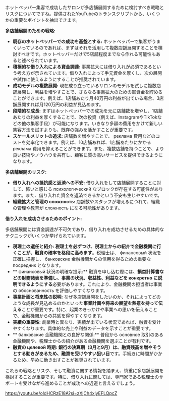 ホットペッパー集客で成功したサロンが多店舗展開するために検討すべき戦略とリスクについてですね。提供されたYouTubeのトランスクリプトから、いくつかの重要なポイントを抽出できます。

**多店舗展開のための戦略:**

- **既存のホットペッパーでの成功を基盤とする:** ホットペッパーで集客がうまくいっているのであれば、まずはそれを活用して複数店舗展開することを検討すべきです。ホットペッパーだけで5店舗程度までなら作れる可能性もあると述べられています。
- **積極的な借り入れによる資金調達:** 事業拡大には借り入れが必須であるという考え方が示されています。借り入れによって手元資金を厚くし、次の展開や試作に使えるようにすることが推奨されています。
- **成功モデルの複数展開:** 現在成り立っているサロンのモデルを試しに複数店舗展開し、利益を増やすことで、さらなる事業拡大のための軍資金を貯めることができます。例えば、1店舗あたり月40万円の利益が出ている場合、3店舗展開すれば月120万円の利益が見込めます。
- **段階的な成長:** まずはホットペッパーでの成功を元に店舗数を増やし、1店舗あたりの利益を厚くすることで、次の投資（例えば、InstagramやTikTokなどの他の集客手段）が可能になります。いきなり多額の費用をかけて新しい集客方法を試すよりも、既存の強みを活かすことが重要です。
- **スケールメリットの追求:** 店舗数を増やすことで、 реклама 費用などのコストを効率化できます。例えば、10店舗あれば、1店舗あたりにかかる рекламa 費用を抑えることができます。また、複数店舗を持つことで、より良い技術やノウハウを共有し、顧客に質の高いサービスを提供できるようになります。

**多店舗展開のリスク:**

- **借り入れへの抵抗感と返済への不安:** 借り入れをして店舗展開することに対して、怖いと感じる психологический なブロックが存在する可能性があります。また、借り入れた資金を返済できるかという不安も生じやすいです。
- **組織拡大と管理の сложность:** 店舗数やスタッフが増えるにつれて、組織の管理や教育が сложность になる可能性があります。

**借り入れを成功させるためのポイント:**

多店舗展開には資金調達が不可欠であり、借り入れを成功させるための具体的なテクニックがいくつか挙げられています。

- **税理士の選任と紹介:** **税理士を必ずつけ、税理士からの紹介で金融機関に行くことが、融資の確率を格段に高めます**。税理士は、 финансовый 状況を正確に把握し、 банковские 金融機関からの信用を得るための重要な посредник となります。
- ** финансовый 状況の明確な提示:** 融資を申し込む際には、**損益計算書などの財務諸表を準備し、事業の状況、収益性、利益などを конкретно に説明できるようにする**必要があります。これにより、金融機関の担当者は事業の обоснованность を評価しやすくなります。
- **事業計画と将来性の説明:** なぜ多店舗展開をしたいのか、それによってどのような成長が見込めるのかといった**事業計画や将来の展望を熱意を持って伝える**ことが重要です。特に、起業のきっかけや事業への思いを伝えることで、金融機関からの共感を得やすくなります。
- **実績の重要性:** 創業時と異なり、実績が出ている状況であれば、融資を受けやすくなります。具体的な売上や利益のデータを示すことが重要です。
- ** банковские 金融機関との良好な関係:** 普段から основное 取引のある金融機関や、税理士からの紹介がある金融機関を選ぶことが有利です。
- **融資の целевой 時期:** **銀行の決算期（3月と9月）は、融資残高を増やそうとする動きがあるため、融資を受けやすい狙い目**です。手続きに時間がかかるため、早めに動き出すことが推奨されています。

これらの戦略とリスク、そして融資に関する情報を踏まえ、慎重に多店舗展開を検討することが重要です。特に、借り入れに関しては、専門家である税理士のサポートを受けながら進めることが成功への近道と言えるでしょう。

https://youtu.be/oIdHCRzE18A?si=zXjCh4xiyEFLQpcZ